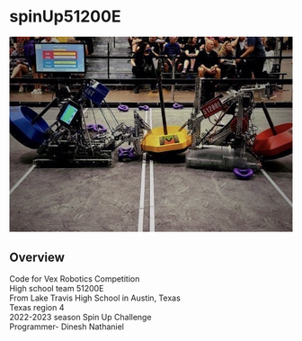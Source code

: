 # spinUp51200E
<div align='center'>
<img src="Screen Shot 2022-05-18 at 10.51.16 PM.png" alt="Tug Against 46T" title="Tug Pic">
</div>

## Overview
Code for Vex Robotics Competition  
High school team 51200E  
From Lake Travis High School in Austin, Texas  
Texas region 4  
2022-2023 season Spin Up Challenge    
Programmer- Dinesh Nathaniel    